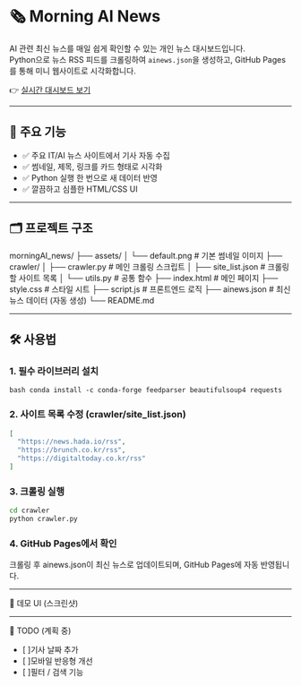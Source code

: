 # 🗞️ Morning AI News

AI 관련 최신 뉴스를 매일 쉽게 확인할 수 있는 개인 뉴스 대시보드입니다.  
Python으로 뉴스 RSS 피드를 크롤링하여 `ainews.json`을 생성하고, GitHub Pages를 통해 미니 웹사이트로 시각화합니다.

👉 [실시간 대시보드 보기](https://skayeri.github.io/morningAI_news/)

---

## 🧠 주요 기능

- ✅ 주요 IT/AI 뉴스 사이트에서 기사 자동 수집
- ✅ 썸네일, 제목, 링크를 카드 형태로 시각화
- ✅ Python 실행 한 번으로 새 데이터 반영
- ✅ 깔끔하고 심플한 HTML/CSS UI

---

## 🗂️ 프로젝트 구조
morningAI_news/
├── assets/
│ └── default.png # 기본 썸네일 이미지
├── crawler/
│ ├── crawler.py # 메인 크롤링 스크립트
│ ├── site_list.json # 크롤링할 사이트 목록
│ └── utils.py # 공통 함수
├── index.html # 메인 페이지
├── style.css # 스타일 시트
├── script.js # 프론트엔드 로직
├── ainews.json # 최신 뉴스 데이터 (자동 생성)
└── README.md

---

## 🛠️ 사용법

### 1. 필수 라이브러리 설치

```bash conda install -c conda-forge feedparser beautifulsoup4 requests```

### 2. 사이트 목록 수정 (crawler/site_list.json)
```json
[
  "https://news.hada.io/rss",
  "https://brunch.co.kr/rss",
  "https://digitaltoday.co.kr/rss"
]
```

### 3. 크롤링 실행
```bash
cd crawler
python crawler.py
```

### 4. GitHub Pages에서 확인
크롤링 후 ainews.json이 최신 뉴스로 업데이트되며,
GitHub Pages에 자동 반영됩니다.

---

🎨 데모 UI (스크린샷)

---

📌 TODO (계획 중)
- [ ]기사 날짜 추가
- [ ]모바일 반응형 개선
- [ ]필터 / 검색 기능
